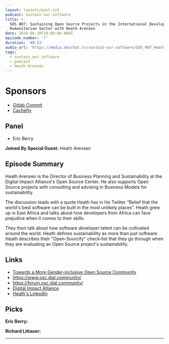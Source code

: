 ```yaml
---
layout: layouts/post.njk
podcast: sustain-our-software
title: >-
  SOS 007: Sustaining Open Source Projects in the International Development and
  Humanitarian Sector with Heath Arensen
date: 2019-08-20T10:00:00.000Z
episode_number: '7'
duration: '48:23'
audio_url: 'https://media.devchat.tv/sustain-our-software/SOS_007_Heath_Arensen.mp3'
tags:
  - sustain_our_software
  - podcast
  - Heath Arensen
---
```

# Sponsors

* [Gitlab Commit](https://about.gitlab.com/events/commit/?utm_medium=sponsorship&utm_source=devchattv&utm_campaign=gitlabcommit&utm_content=brooklyn)
* [Cachefly](https://www.cachefly.com/)

## Panel

* Eric Berry

**Joined By Special Guest:** Heath Arensen

## Episode Summary

Heath Arensen is the Director of Business Planning and Sustainability at the Digital Impact Alliance's Open Source Center. He also supports Open Source projects with consulting and advising in Business Models for sustainability. 

The discussion leads with  a quote Heath has in his Twitter “Belief that the world's best software can be built in the most unlikely places”. Heath grew up in East Africa and talks about how developers from  Africa can face prejudice when it comes to their skills. 

They then talk about how software developer talent can be cultivated around the world. Heath defines sustainability as more than just software. Heath describes their "Open-Sourcify" check-list that they go through when they are evaluating an Open Source project's sustainability.







## Links

* [Towards a More Gender-inclusive Open Source Community](https://digitalimpactalliance.org/research/towards-a-more-gender-inclusive-open-source-community/)
* <https://www.osc.dial.community/>
* <https://forum.osc.dial.community/>
* [Digital Impact Alliance](https://digitalimpactalliance.org/)
* [Heath's LinkedIn](https://www.linkedin.com/in/heatharensen/)

## Picks

**Eric Berry:**

**Richard Littauer:**

- - -
